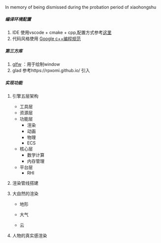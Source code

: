 In memory of being dismissed during the probation period of xiaohongshu

##### 编译环境配置

1. IDE  使用vscode + cmake + cpp,配置方式参考[这里](https://computingonplains.wordpress.com/building-c-applications-with-cmake-and-visual-studio-code/)
1. 代码风格使用 [Google c++编程规范](https://zh-google-styleguide.readthedocs.io/en/latest/google-cpp-styleguide/contents/)

##### 第三方库

1. [glfw](https://github.com/glfw/glfw) ：用于绘制window
2. glad 参考https://rpxomi.github.io/ 引入

##### 实现功能

1. 引擎五层架构
   - 工具层
   - 资源层
   - 功能层
     - 渲染
     - 动画
     - 物理
     - ECS
   - 核心层
     - 数学计算
     - 内存管理
   - 平台层
     - RHI
2. 渲染管线搭建
3. 大自然的渲染

   - 地形

   - 大气

   - 云
4. 人物的真实感渲染
